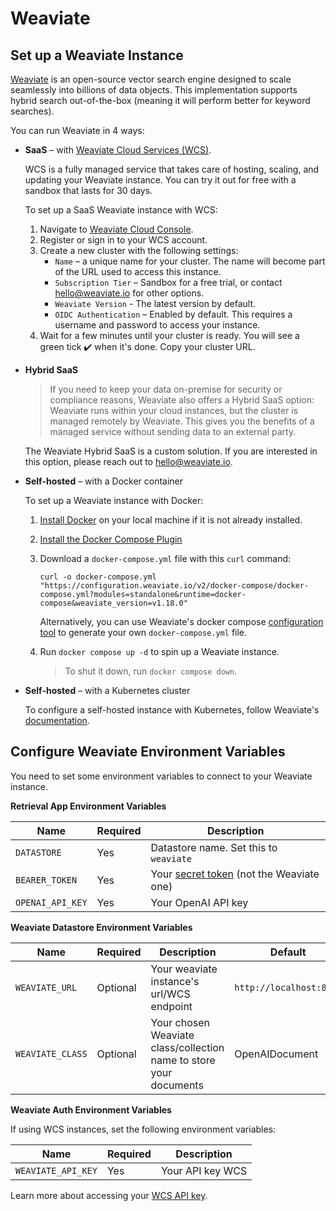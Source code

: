 # Weaviate

## Set up a Weaviate Instance

[Weaviate](https://weaviate.io/) is an open-source vector search engine designed to scale seamlessly into billions of data objects. This implementation supports hybrid search out-of-the-box (meaning it will perform better for keyword searches).

You can run Weaviate in 4 ways:

- **SaaS** – with [Weaviate Cloud Services (WCS)](https://weaviate.io/pricing).

  WCS is a fully managed service that takes care of hosting, scaling, and updating your Weaviate instance. You can try it out for free with a sandbox that lasts for 30 days.

  To set up a SaaS Weaviate instance with WCS:

  1.  Navigate to [Weaviate Cloud Console](https://console.weaviate.io/).
  2.  Register or sign in to your WCS account.
  3.  Create a new cluster with the following settings:
      - `Name` – a unique name for your cluster. The name will become part of the URL used to access this instance.
      - `Subscription Tier` – Sandbox for a free trial, or contact [hello@weaviate.io](mailto:hello@weaviate.io) for other options.
      - `Weaviate Version` - The latest version by default.
      - `OIDC Authentication` – Enabled by default. This requires a username and password to access your instance.
  4.  Wait for a few minutes until your cluster is ready. You will see a green tick ✔️ when it's done. Copy your cluster URL.

- **Hybrid SaaS**

  > If you need to keep your data on-premise for security or compliance reasons, Weaviate also offers a Hybrid SaaS option: Weaviate runs within your cloud instances, but the cluster is managed remotely by Weaviate. This gives you the benefits of a managed service without sending data to an external party.

  The Weaviate Hybrid SaaS is a custom solution. If you are interested in this option, please reach out to [hello@weaviate.io](mailto:hello@weaviate.io).

- **Self-hosted** – with a Docker container

  To set up a Weaviate instance with Docker:

  1. [Install Docker](https://docs.docker.com/engine/install/) on your local machine if it is not already installed.
  2. [Install the Docker Compose Plugin](https://docs.docker.com/compose/install/)
  3. Download a `docker-compose.yml` file with this `curl` command:

     ```
     curl -o docker-compose.yml "https://configuration.weaviate.io/v2/docker-compose/docker-compose.yml?modules=standalone&runtime=docker-compose&weaviate_version=v1.18.0"
     ```

     Alternatively, you can use Weaviate's docker compose [configuration tool](https://weaviate.io/developers/weaviate/installation/docker-compose) to generate your own `docker-compose.yml` file.

  4. Run `docker compose up -d` to spin up a Weaviate instance.

     > To shut it down, run `docker compose down`.

- **Self-hosted** – with a Kubernetes cluster

  To configure a self-hosted instance with Kubernetes, follow Weaviate's [documentation](https://weaviate.io/developers/weaviate/installation/kubernetes).

## Configure Weaviate Environment Variables

You need to set some environment variables to connect to your Weaviate instance.

**Retrieval App Environment Variables**

| Name             | Required | Description                                                                          |
|------------------|----------|--------------------------------------------------------------------------------------|
| `DATASTORE`      | Yes      | Datastore name. Set this to `weaviate`                                               |
| `BEARER_TOKEN`   | Yes      | Your [secret token](/README.md#general-environment-variables) (not the Weaviate one) |
| `OPENAI_API_KEY` | Yes      | Your OpenAI API key                                                                  |

**Weaviate Datastore Environment Variables**

| Name             | Required | Description                                                        | Default                 |
|------------------|----------|--------------------------------------------------------------------|-------------------------|
| `WEAVIATE_URL`   | Optional | Your weaviate instance's url/WCS endpoint                          | `http://localhost:8080` |
| `WEAVIATE_CLASS` | Optional | Your chosen Weaviate class/collection name to store your documents | OpenAIDocument          |

**Weaviate Auth Environment Variables**

If using WCS instances, set the following environment variables:

| Name               | Required | Description      |
|--------------------|----------|------------------|
| `WEAVIATE_API_KEY` | Yes      | Your API key WCS |

Learn more about accessing your [WCS API key](https://weaviate.io/developers/wcs/guides/authentication#access-api-keys).
